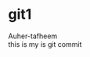 # git1
Auher-tafheem
<br>
this is my is git commit
                                                  

